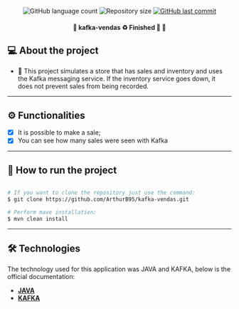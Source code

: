 <div align='center'>
</div>

<p align="center">
  <img alt="GitHub language count" src="https://img.shields.io/github/languages/count/ArthurB95/kafka-vendas?color=%2304D361">

  <img alt="Repository size" src="https://img.shields.io/github/repo-size/ArthurB95/kafka-vendas">
  
  <a href="https://github.com/ArthurB95/kafka-vendas/commits/master">
    <img alt="GitHub last commit" src="https://img.shields.io/github/last-commit/ArthurB95/kafka-vendas">
  </a>
    
</p>

<h4 align="center"> 
	🚧  kafka-vendas  ♻️ Finished 🚀 🚧
</h4>

## 💻 About the project

- 🚀 This project simulates a store that has sales and inventory and uses the Kafka messaging service. If the inventory service goes down, it does not prevent sales from being recorded.

---

## ⚙️ Functionalities

-   [x] It is possible to make a sale;
-   [x] You can see how many sales were seen with Kafka

---

## 🚀 How to run the project

```bash

# If you want to clone the repository just use the command:
$ git clone https://github.com/ArthurB95/kafka-vendas.git

# Perform mave installation:
$ mvn clean install

```

---

## 🛠 Technologies

The technology used for this application was JAVA and KAFKA, below is the official documentation:

-   **[JAVA](https://www.java.com/pt-BR/)**
-   **[KAFKA](https://kafka.apache.org/)**


